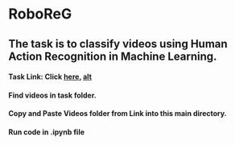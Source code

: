 # RoboReG

## The task is to classify videos using Human Action Recognition in Machine Learning.

#### Task Link: Click [here](https://drive.google.com/file/d/1i2VRHVGlYt-0a7uoFFdEDdyoiV3ajrYp/view), [alt](shorturl.at/abefB)

#### Find videos in task folder.
#### Copy and Paste Videos folder from Link into this main directory.
#### Run code in .ipynb file

